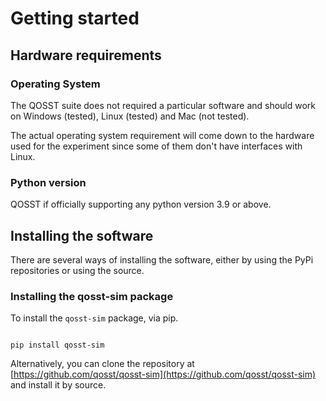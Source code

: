 # Getting started

## Hardware requirements

### Operating System

The QOSST suite does not required a particular software and should work on Windows (tested), Linux (tested) and Mac (not tested).

The actual operating system requirement will come down to the hardware used for the experiment since some of them don't have interfaces with Linux.

### Python version

QOSST if officially supporting any python version 3.9 or above.

## Installing the software

There are several ways of installing the software, either by using the PyPi repositories or using the source.

### Installing the qosst-sim package

To install the `qosst-sim` package, via pip.

```{prompt} bash

pip install qosst-sim
```

Alternatively, you can clone the repository at [https://github.com/qosst/qosst-sim](https://github.com/qosst/qosst-sim) and install it by source.
